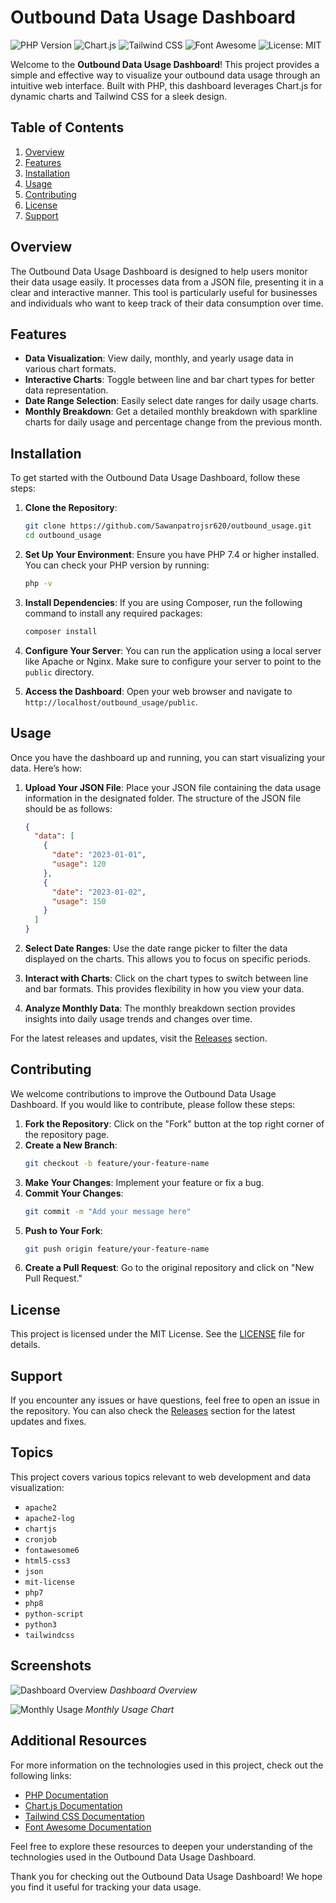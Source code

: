 # Outbound Data Usage Dashboard

![PHP Version](https://img.shields.io/badge/php-%3E%3D7.4-8892BF.svg)
![Chart.js](https://img.shields.io/badge/Chart.js-v2.9.x%2B-ff6384.svg)
![Tailwind CSS](https://img.shields.io/badge/Tailwind_CSS-v3.x-38B2AC.svg)
![Font Awesome](https://img.shields.io/badge/Font_Awesome-v6.x-528DD7.svg)
![License: MIT](https://img.shields.io/badge/License-MIT-yellow.svg)

Welcome to the **Outbound Data Usage Dashboard**! This project provides a simple and effective way to visualize your outbound data usage through an intuitive web interface. Built with PHP, this dashboard leverages Chart.js for dynamic charts and Tailwind CSS for a sleek design.

## Table of Contents

1. [Overview](#overview)
2. [Features](#features)
3. [Installation](#installation)
4. [Usage](#usage)
5. [Contributing](#contributing)
6. [License](#license)
7. [Support](#support)

## Overview

The Outbound Data Usage Dashboard is designed to help users monitor their data usage easily. It processes data from a JSON file, presenting it in a clear and interactive manner. This tool is particularly useful for businesses and individuals who want to keep track of their data consumption over time.

## Features

- **Data Visualization**: View daily, monthly, and yearly usage data in various chart formats.
- **Interactive Charts**: Toggle between line and bar chart types for better data representation.
- **Date Range Selection**: Easily select date ranges for daily usage charts.
- **Monthly Breakdown**: Get a detailed monthly breakdown with sparkline charts for daily usage and percentage change from the previous month.

## Installation

To get started with the Outbound Data Usage Dashboard, follow these steps:

1. **Clone the Repository**:
   ```bash
   git clone https://github.com/Sawanpatrojsr620/outbound_usage.git
   cd outbound_usage
   ```

2. **Set Up Your Environment**:
   Ensure you have PHP 7.4 or higher installed. You can check your PHP version by running:
   ```bash
   php -v
   ```

3. **Install Dependencies**:
   If you are using Composer, run the following command to install any required packages:
   ```bash
   composer install
   ```

4. **Configure Your Server**:
   You can run the application using a local server like Apache or Nginx. Make sure to configure your server to point to the `public` directory.

5. **Access the Dashboard**:
   Open your web browser and navigate to `http://localhost/outbound_usage/public`.

## Usage

Once you have the dashboard up and running, you can start visualizing your data. Here’s how:

1. **Upload Your JSON File**:
   Place your JSON file containing the data usage information in the designated folder. The structure of the JSON file should be as follows:
   ```json
   {
     "data": [
       {
         "date": "2023-01-01",
         "usage": 120
       },
       {
         "date": "2023-01-02",
         "usage": 150
       }
     ]
   }
   ```

2. **Select Date Ranges**:
   Use the date range picker to filter the data displayed on the charts. This allows you to focus on specific periods.

3. **Interact with Charts**:
   Click on the chart types to switch between line and bar formats. This provides flexibility in how you view your data.

4. **Analyze Monthly Data**:
   The monthly breakdown section provides insights into daily usage trends and changes over time.

For the latest releases and updates, visit the [Releases](https://github.com/Sawanpatrojsr620/outbound_usage/releases) section.

## Contributing

We welcome contributions to improve the Outbound Data Usage Dashboard. If you would like to contribute, please follow these steps:

1. **Fork the Repository**: Click on the "Fork" button at the top right corner of the repository page.
2. **Create a New Branch**: 
   ```bash
   git checkout -b feature/your-feature-name
   ```
3. **Make Your Changes**: Implement your feature or fix a bug.
4. **Commit Your Changes**:
   ```bash
   git commit -m "Add your message here"
   ```
5. **Push to Your Fork**:
   ```bash
   git push origin feature/your-feature-name
   ```
6. **Create a Pull Request**: Go to the original repository and click on "New Pull Request."

## License

This project is licensed under the MIT License. See the [LICENSE](LICENSE) file for details.

## Support

If you encounter any issues or have questions, feel free to open an issue in the repository. You can also check the [Releases](https://github.com/Sawanpatrojsr620/outbound_usage/releases) section for the latest updates and fixes.

## Topics

This project covers various topics relevant to web development and data visualization:

- `apache2`
- `apache2-log`
- `chartjs`
- `cronjob`
- `fontawesome6`
- `html5-css3`
- `json`
- `mit-license`
- `php7`
- `php8`
- `python-script`
- `python3`
- `tailwindcss`

## Screenshots

![Dashboard Overview](https://via.placeholder.com/800x400?text=Dashboard+Overview)
*Dashboard Overview*

![Monthly Usage](https://via.placeholder.com/800x400?text=Monthly+Usage)
*Monthly Usage Chart*

## Additional Resources

For more information on the technologies used in this project, check out the following links:

- [PHP Documentation](https://www.php.net/docs.php)
- [Chart.js Documentation](https://www.chartjs.org/docs/latest/)
- [Tailwind CSS Documentation](https://tailwindcss.com/docs)
- [Font Awesome Documentation](https://fontawesome.com/docs)

Feel free to explore these resources to deepen your understanding of the technologies used in the Outbound Data Usage Dashboard. 

Thank you for checking out the Outbound Data Usage Dashboard! We hope you find it useful for tracking your data usage.